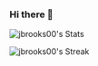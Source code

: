 ### Hi there 👋

![jbrooks00's Stats](https://github-readme-stats.vercel.app/api?username=jbrooks00&theme=merko&show_icons=true&hide_border=true&count_private=true)

![jbrooks00's Streak](https://github-readme-streak-stats.herokuapp.com/?user=jbrooks00&theme=merko&hide_border=true)
<!--
**Jbrooks00/jbrooks00** is a ✨ _special_ ✨ repository because its `README.md` (this file) appears on your GitHub profile.

Here are some ideas to get you started:

- 🔭 I’m currently working on ...
- 🌱 I’m currently learning ...
- 👯 I’m looking to collaborate on ...
- 🤔 I’m looking for help with ...
- 💬 Ask me about ...
- 📫 How to reach me: ...
- 😄 Pronouns: ...
- ⚡ Fun fact: ...
-->

